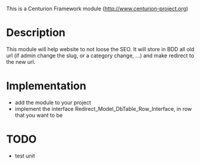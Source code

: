 This is a Centurion Framework module (http://www.centurion-project.org)

# Description

This module will help website to not loose the SEO.
It will store in BDD all old url (if admin change the slug, or a category change, ...) and make redirect to the new url.

# Implementation

- add the module to your project
- implement the interface Redirect_Model_DbTable_Row_Interface, in row that you want to be 


# TODO
- test unit